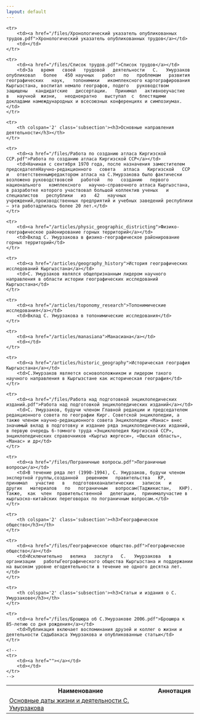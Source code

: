```yaml
---
layout: default
---
```


<table>
    <tr>
        <th>Наименование</th>
        <th>Аннотация</th>
    </tr>
    <tr>
        <td><a href="/files/Основные даты жизни и деятельности С.pdf">Основные даты жизни и деятельности С. Умурзакова</a></td>
        <td></td>
    </tr>

    <tr>
        <td><a href="/files/Хронологический указатель опубликованных трудов.pdf">Хронологический указатель опубликованных трудов</a></td>
        <td></td>
    </tr>

    <tr>
        <td><a href="/files/Список трудов.pdf">Список трудов</a></td>
        <td>За   время   своей   трудовой   деятельности   С.   Умурзаков   опубликовал   более   450 научных   работ   по   проблемам   развития   географических   наук,   топонимики   икомплексного картографирования Кыргызстана, воспитал немало географов, подего   руководством   защищены   кандидатские   диссертации.   Принимал   активноеучастие   в   научной  жизни,   неоднократно   выступал  с  блестящими  докладами намеждународных и всесоюзных конференциях и симпозиумах.</td>
    </tr>

    <tr>
        <th colspan='2' class='subsection'><h3>Основные направления деятельности</h3></th>
    </tr>

    <tr>
        <td><a href="/files/Работа по созданию атласа Киргизской ССР.pdf">Работа по созданию атласа Киргизской ССР</a></td>
        <td>Начиная с сентября 1970 года, после назначения заместителем председателяНаучно-редакционного   совета   атласа   Киргизской   ССР   и   ответственнымредактором атласа на С.Умурзакова было фактически возложено руководствовсей   работой   по   созданию   первого   национального   комплексного   научно-справочного атласа Кыргызстана, в разработке которого участвовал большой коллектив ученых   и   специалистов   республики   из   42   научных   учреждений,производственных предприятий и учебных заведений республики – эта работадлилась более 20 лет.</td>
    </tr>

    <tr>
        <td><a href="/articles/physic_geographic_districting">Физико-географическое районирование горных территорий</a></td>
        <td>Вклад С. Умурзакова в физико-географическое районирование горных территорий</td>
    </tr>

    <tr>
        <td><a href="/articles/geography_history">История географических исследований Кыргызстана</a></td>
        <td>С. Умурзаков являлся общепризнанным лидером научного направления в области истории географических исследований Кыргызстана</td>
    </tr>

    <tr>
        <td><a href="/articles/toponomy_research">Топонимические исследования</a></td>
        <td>Вклад С. Умурзакова в топонимические исследования</td>
    </tr>

    <tr>
        <td><a href="/articles/manasiana">Манасиана</a></td>
        <td></td>
    </tr>

    <tr>
        <td><a href="/articles/historic_geography">Историческая география Кыргызстана</a></td>
        <td>С.Умурзаков является основоположником и лидером такого научного направления в Кыргызстане как историческая география</td>
    </tr>

    <tr>
        <td><a href="/files/Работа над подготовкой энциклопедических изданий.pdf">Работа над подготовкой энциклопедических изданий</a></td>
        <td>С. Умурзаков, будучи членом Главной редакции и председателем редакционного совета по географии Кирг. Советской энциклопедии, а также членом научно-редакционного совета Энциклопедии «Манас» внес значимый вклад в подготовку и издание ряда энциклопедических изданий, в первую очередь 6-томного труда «Энциклопедия Киргизской ССР», энциклопедических справочников «Кыргыз жергеси», «Ошская область», «Манас» и др</td>
    </tr>

    <tr>
        <td><a href="/files/Пограничные вопросы.pdf">Пограничные вопросы</a></td>
        <td>В течение ряда лет (1990-1994), С. Умурзаков, будучи членом экспертной группы,созданной   решением   правительства   КР,   принимал   участие   в   подготовкеаналитических   записок   и   других   материалов   по   пограничным   вопросам(Таджикистан,   КНР).   Также,  как  член  правительственной   делегации,  принималучастие в кыргызско-китайских переговорах по пограничным вопросам.</td>
    </tr>

    <tr>
        <th colspan='2' class='subsection'><h3>Географическое общество</h3></th>
    </tr>

    <tr>
        <td><a href="/files/Географическое общество.pdf">Географическое общество</a></td>
        <td>Исключительно   велика   заслуга   С.   Умурзакова   в   организации   работыГеографического общества Кыргызстана и поддержании на высоком уровне егодеятельности в течение не одного десятка лет.</td>
    </tr>

    <tr>
        <th colspan='2' class='subsection'><h3>Статьи и издания о С. Умурзакове</h3></th>
    </tr>

    <tr>
        <td><a href="/files/Брошюра об С.Умурзакове 2006.pdf">Брошюра к 85-летию со дня рождения</a></td>
        <td>Публикация включает воспоминания друзей и коллег о жизни и деятельности Садыбакаса Умурзакова и опубликованные статьи</td>
    </tr>

    <!--
    <tr>
        <td><a href=""></a></td>
        <td></td>
    </tr>
    -->
    
</table>
